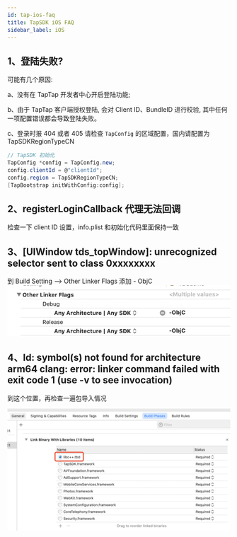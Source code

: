 ```yaml
---
id: tap-ios-faq
title: TapSDK iOS FAQ
sidebar_label: iOS
---
```


## 1、登陆失败?
可能有几个原因: 

a、没有在 TapTap 开发者中心开启登陆功能;

b、由于 TapTap 客户端授权登陆, 会对 Client ID、BundleID 进行校验, 其中任何一项配置错误都会导致登陆失败。

c、登录时报 404 或者 405 
请检查 `TapConfig` 的区域配置，国内请配置为 TapSDKRegionTypeCN
```c#
// TapSDK 初始化
TapConfig *config = TapConfig.new;
config.clientId = @"clientId";
config.region = TapSDKRegionTypeCN;
[TapBootstrap initWithConfig:config];
```

## 2、registerLoginCallback 代理无法回调
检查一下 client ID 设置，info.plist 和初始化代码里面保持一致

## 3、[UIWindow tds_topWindow]: unrecognized selector sent to class 0xxxxxxxx
到 Build Setting --> Other Linker Flags 添加 - ObjC
![](/img/tap_ios_003.png)

## 4、ld: symbol(s) not found for architecture arm64 clang: error: linker command failed with exit code 1 (use -v to see invocation)
到这个位置，再检查一遍包导入情况

![](/img/tap_ios_faq_libc.png)
